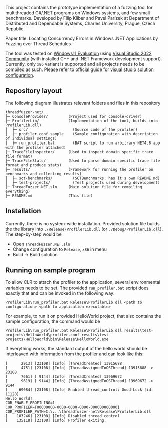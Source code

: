 This project contains the prototype implementation of a fuzzing tool for multithreaded C#/.NET programs on Windows systems, and few small benchmarks.
Developed by Filip Kliber and Pavel Parízek at Department of Distributed and Dependable Systems, Charles University, Prague, Czech Republic.

Paper title: Locating Concurrency Errors in Windows .NET Applications by Fuzzing over Thread Schedules

The tool was tested on [Windows11 Evaluation](https://www.microsoft.com/en-us/evalcenter/download-windows-11-enterprise) using [Visual Studio 2022 Community](https://visualstudio.microsoft.com/vs/community/) (with installed C++ and .NET Framework development support). Currently, only `x86` variant is supported and all projects needs to be compiled as such. Please refer to official guide for [visual studio solution configuration](https://learn.microsoft.com/en-us/visualstudio/ide/understanding-build-configurations?view=vs-2022).

## Repository layout
The following diagram illustrates relevant folders and files in this repository

```
threadfuzzer-net/
├─ ConsoleProvider/         (Project used for console-driver)
├─ ProfilerLib/             (Implementation of the tool, builds into ProfilerLib.dll)
│  ├─ src/                    (Source code of the profiler)
│  ├─ profiler.conf.sample    (Sample configuration with description of individual settings)
│  ├─ run_profiler.bat        (BAT script to run arbitrary NET4.8 app with the profiler attached)
├─ TraceFileInspector/      (Used to inspect domain specific trace file format)
├─ TraceFileStats/          (Used to parse domain specific trace file format and produce stats)
├─ results/                 (Framework for running the profiler on benchmarks and collecting results)
│  ├─ sct-benchmarks/         (SCTBenchmarks; has it's own README.md)
│  ├─ test-projects/          (Test projects used during development)
├─ ThreadFuzzer.NET.sln     (Main solution file for compiling everything)
├─ README.md                (This file)
```

## Installation
Currently, there is no system-wide installation. Provided solution file builds the the library into `./Release/ProfilerLib.dll` (or `./Debug/ProfilerLib.dll`). The step-by-step would be

- Open `ThreadFuzzer.NET.sln`
- Change configuration to `Release`, `x86` in menu
- Build -> Build solution

## Running on sample program
To allow CLR to attach the profiler to the application, several environmental variables needs to be set. The provided `run_profiler.bat` script does exactly that and can be invoked in the following way:

```
ProfilerLib\run_profiler.bat Release\ProfilerLib.dll <path to configuration> <path to application executable>
```

For example, to run it on provided HelloWorld project, that also contains the sample configuration, the command would be

```
ProfilerLib\run_profiler.bat Release\ProfilerLib.dll results\test-projects\HelloWorld\profiler.conf results\test-projects\HelloWorld\bin\Release\HelloWorld.exe
```

If everything works, the standard output of the hello world should be interleaved with information from the profiler and can look like this:

```
[      2913] [23108] [Info] [ThreadCreated] 13915688
[      4751] [23108] [Info] [ThreadAssignedToOSThread] 13915688 -> 23108
[      7661] [ 9144] [Info] [ThreadCreated] 13969672
[      9619] [ 9144] [Info] [ThreadAssignedToOSThread] 13969672 -> 9144
[     69084] [23108] [Info] Enabled thread_control: Good Luck [id: 11128]
Hello World!
COR_ENABLE_PROFILING=1
COR_PROFILER={00000000-0000-0000-0000-000000000000}
COR_PROFILER_PATH=C:\...\threadfuzzer-net\Release\ProfilerLib.dll
[    103246] [23108] [Info] Disabled thread_control
[    135118] [23108] [Info] Profiler exiting.
```
